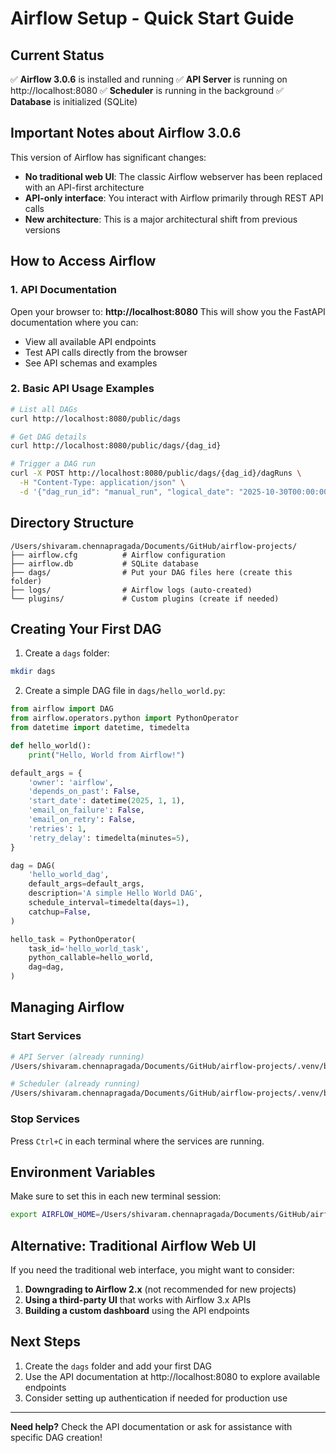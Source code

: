 # Airflow Setup - Quick Start Guide

## Current Status
✅ **Airflow 3.0.6** is installed and running
✅ **API Server** is running on http://localhost:8080
✅ **Scheduler** is running in the background
✅ **Database** is initialized (SQLite)

## Important Notes about Airflow 3.0.6

This version of Airflow has significant changes:
- **No traditional web UI**: The classic Airflow webserver has been replaced with an API-first architecture
- **API-only interface**: You interact with Airflow primarily through REST API calls
- **New architecture**: This is a major architectural shift from previous versions

## How to Access Airflow

### 1. API Documentation
Open your browser to: **http://localhost:8080**
This will show you the FastAPI documentation where you can:
- View all available API endpoints
- Test API calls directly from the browser
- See API schemas and examples

### 2. Basic API Usage Examples

```bash
# List all DAGs
curl http://localhost:8080/public/dags

# Get DAG details
curl http://localhost:8080/public/dags/{dag_id}

# Trigger a DAG run
curl -X POST http://localhost:8080/public/dags/{dag_id}/dagRuns \
  -H "Content-Type: application/json" \
  -d '{"dag_run_id": "manual_run", "logical_date": "2025-10-30T00:00:00Z"}'
```

## Directory Structure
```
/Users/shivaram.chennapragada/Documents/GitHub/airflow-projects/
├── airflow.cfg          # Airflow configuration
├── airflow.db           # SQLite database
├── dags/                # Put your DAG files here (create this folder)
├── logs/                # Airflow logs (auto-created)
└── plugins/             # Custom plugins (create if needed)
```

## Creating Your First DAG

1. Create a `dags` folder:
```bash
mkdir dags
```

2. Create a simple DAG file in `dags/hello_world.py`:
```python
from airflow import DAG
from airflow.operators.python import PythonOperator
from datetime import datetime, timedelta

def hello_world():
    print("Hello, World from Airflow!")

default_args = {
    'owner': 'airflow',
    'depends_on_past': False,
    'start_date': datetime(2025, 1, 1),
    'email_on_failure': False,
    'email_on_retry': False,
    'retries': 1,
    'retry_delay': timedelta(minutes=5),
}

dag = DAG(
    'hello_world_dag',
    default_args=default_args,
    description='A simple Hello World DAG',
    schedule_interval=timedelta(days=1),
    catchup=False,
)

hello_task = PythonOperator(
    task_id='hello_world_task',
    python_callable=hello_world,
    dag=dag,
)
```

## Managing Airflow

### Start Services
```bash
# API Server (already running)
/Users/shivaram.chennapragada/Documents/GitHub/airflow-projects/.venv/bin/python -m airflow api-server --port 8080

# Scheduler (already running)
/Users/shivaram.chennapragada/Documents/GitHub/airflow-projects/.venv/bin/python -m airflow scheduler
```

### Stop Services
Press `Ctrl+C` in each terminal where the services are running.

## Environment Variables
Make sure to set this in each new terminal session:
```bash
export AIRFLOW_HOME=/Users/shivaram.chennapragada/Documents/GitHub/airflow-projects
```

## Alternative: Traditional Airflow Web UI

If you need the traditional web interface, you might want to consider:
1. **Downgrading to Airflow 2.x** (not recommended for new projects)
2. **Using a third-party UI** that works with Airflow 3.x APIs
3. **Building a custom dashboard** using the API endpoints

## Next Steps
1. Create the `dags` folder and add your first DAG
2. Use the API documentation at http://localhost:8080 to explore available endpoints
3. Consider setting up authentication if needed for production use

---
**Need help?** Check the API documentation or ask for assistance with specific DAG creation!